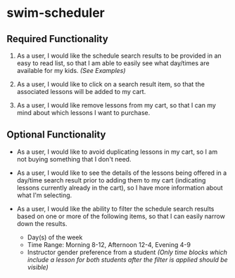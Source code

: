 # swim-scheduler

## Required Functionality

1. As a user, I would like the schedule search results to be provided in an easy to read list, so that I am able to easily see what day/times are available for my kids. _(See Examples)_

1. As a user, I would like to click on a search result item, so that the associated lessons will be added to my cart.

1. As a user, I would like remove lessons from my cart, so that I can my mind about which lessons I want to purchase.

## Optional Functionality

- As a user, I would like to avoid duplicating lessons in my cart, so I am not buying something that I don't need.

- As a user, I would like to see the details of the lessons being offered in a day/time search result prior to adding them to my cart (indicating lessons currently already in the cart), so I have more information about what I'm selecting.

- As a user, I would like the ability to filter the schedule search results based on one or more of the following items, so that I can easily narrow down the results.
  - Day(s) of the week
  - Time Range: Morning 8-12, Afternoon 12-4, Evening 4-9
  - Instructor gender preference from a student _(Only time blocks which include a lesson for both students after the filter is applied should be visible)_